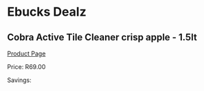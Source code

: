 
# Ebucks Dealz
## Cobra Active Tile Cleaner crisp apple - 1.5lt
[Product Page](https://www.ebucks.com/web/shop/productSelected.do?prodId=1018646609&catId=1158500262)

Price: R69.00

Savings: 


	